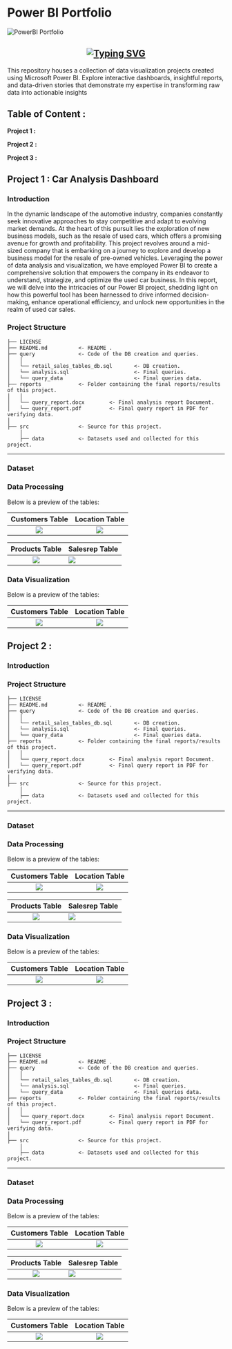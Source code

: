 # Power BI Portfolio

![PowerBI Portfolio](https://github.com/fahrurrizalf/PowerBI_Portfolio/assets/109564854/84ed965c-edfc-4dc5-bab7-137cc564728e)

<h2 align="center"><a href="https://git.io/typing-svg"><img src="https://readme-typing-svg.demolab.com?font=Fira+Code&size=25&pause=1000&color=000000&center=true&vCenter=true&width=700&lines=Welcome+to+Fahrurrizal's+Power BI+Portfolio+%F0%9F%91%8B%F0%9F%8F%BB" alt="Typing SVG" /></a></h2>

This repository houses a collection of data visualization projects created using Microsoft Power BI. Explore interactive dashboards, insightful reports, and data-driven stories that demonstrate my expertise in transforming raw data into actionable insights


## Table of Content :
 **Project 1 :**
 
 **Project 2 :**
 
 **Project 3 :**

## Project 1 : Car Analysis Dashboard
### Introduction
In the dynamic landscape of the automotive industry, companies constantly seek innovative approaches to stay competitive and adapt to evolving market demands. At the heart of this pursuit lies the exploration of new business models, such as the resale of used cars, which offers a promising avenue for growth and profitability. This project revolves around a mid-sized company that is embarking on a journey to explore and develop a business model for the resale of pre-owned vehicles. Leveraging the power of data analysis and visualization, we have employed Power BI to create a comprehensive solution that empowers the company in its endeavor to understand, strategize, and optimize the used car business. In this report, we will delve into the intricacies of our Power BI project, shedding light on how this powerful tool has been harnessed to drive informed decision-making, enhance operational efficiency, and unlock new opportunities in the realm of used car sales.

### Project Structure

    ├── LICENSE
    ├── README.md          <- README .
    ├── query              <- Code of the DB creation and queries.
    │   │
    │   └── retail_sales_tables_db.sql       <- DB creation.
    │   └── analysis.sql                     <- Final queries.
    │   └── query_data                       <- Final queries data.
    ├── reports            <- Folder containing the final reports/results of this project.
    │   │
    │   └── query_report.docx        <- Final analysis report Document.
    │   └── query_report.pdf         <- Final query report in PDF for verifying data.
    │   
    ├── src                <- Source for this project.
        │
        ├── data           <- Datasets used and collected for this project.

--------

### Dataset

### Data Processing

Below is a preview of the tables:

Customers Table             |           Location Table
:--------------------------:|:------------------------:
![](customerQ.PNG)          |         ![](locationQ.PNG)

Products Table              |        Salesrep Table
:---------------------------:|:----------------------
![](productQ.PNG)             |     ![](salesrepQ.PNG)

### Data Visualization

Below is a preview of the tables:

Customers Table             |           Location Table
:--------------------------:|:------------------------:
![](customerQ.PNG)          |         ![](locationQ.PNG)

## Project 2 :

### Introduction

### Project Structure

    ├── LICENSE
    ├── README.md          <- README .
    ├── query              <- Code of the DB creation and queries.
    │   │
    │   └── retail_sales_tables_db.sql       <- DB creation.
    │   └── analysis.sql                     <- Final queries.
    │   └── query_data                       <- Final queries data.
    ├── reports            <- Folder containing the final reports/results of this project.
    │   │
    │   └── query_report.docx        <- Final analysis report Document.
    │   └── query_report.pdf         <- Final query report in PDF for verifying data.
    │   
    ├── src                <- Source for this project.
        │
        ├── data           <- Datasets used and collected for this project.

--------

### Dataset

### Data Processing

Below is a preview of the tables:

Customers Table             |           Location Table
:--------------------------:|:------------------------:
![](customerQ.PNG)          |         ![](locationQ.PNG)

Products Table              |        Salesrep Table
:---------------------------:|:----------------------
![](productQ.PNG)             |     ![](salesrepQ.PNG)

### Data Visualization

Below is a preview of the tables:

Customers Table             |           Location Table
:--------------------------:|:------------------------:
![](customerQ.PNG)          |         ![](locationQ.PNG)

## Project 3 :

### Introduction

### Project Structure

    ├── LICENSE
    ├── README.md          <- README .
    ├── query              <- Code of the DB creation and queries.
    │   │
    │   └── retail_sales_tables_db.sql       <- DB creation.
    │   └── analysis.sql                     <- Final queries.
    │   └── query_data                       <- Final queries data.
    ├── reports            <- Folder containing the final reports/results of this project.
    │   │
    │   └── query_report.docx        <- Final analysis report Document.
    │   └── query_report.pdf         <- Final query report in PDF for verifying data.
    │   
    ├── src                <- Source for this project.
        │
        ├── data           <- Datasets used and collected for this project.

--------

### Dataset

### Data Processing

Below is a preview of the tables:

Customers Table             |           Location Table
:--------------------------:|:------------------------:
![](customerQ.PNG)          |         ![](locationQ.PNG)

Products Table              |        Salesrep Table
:---------------------------:|:----------------------
![](productQ.PNG)             |     ![](salesrepQ.PNG)

### Data Visualization

Below is a preview of the tables:

Customers Table             |           Location Table
:--------------------------:|:------------------------:
![](customerQ.PNG)          |         ![](locationQ.PNG)





